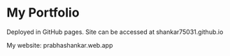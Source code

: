 # My Portfolio

Deployed in GitHub pages. Site can be accessed at shankar75031.github.io

My website: prabhashankar.web.app
